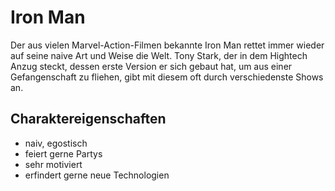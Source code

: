 # Iron Man
Der aus vielen Marvel-Action-Filmen bekannte Iron Man rettet immer wieder auf seine naive Art und Weise die Welt. Tony Stark, der in dem Hightech Anzug steckt, dessen erste Version er sich gebaut hat, um aus einer Gefangenschaft zu fliehen, gibt mit diesem oft durch verschiedenste Shows an.

## Charaktereigenschaften
* naiv, egostisch
* feiert gerne Partys
* sehr motiviert
* erfindert gerne neue Technologien